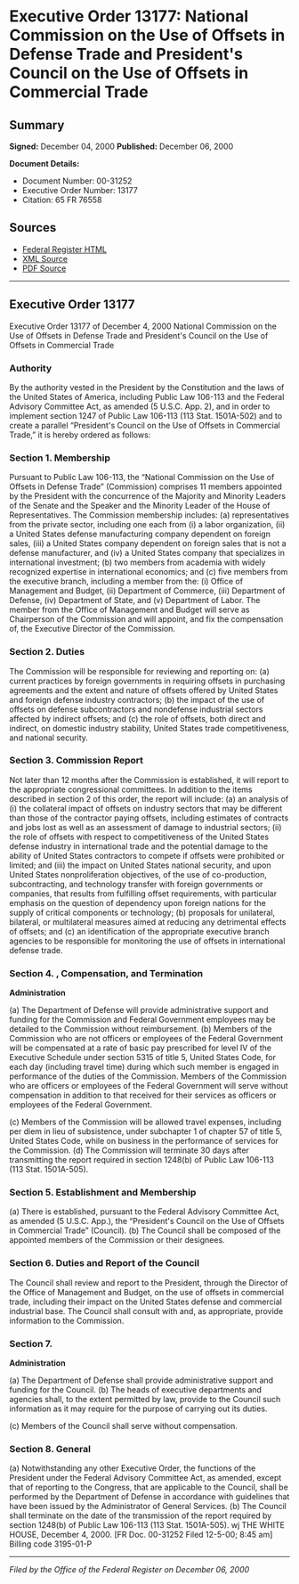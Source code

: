 # Executive Order 13177: National Commission on the Use of Offsets in Defense Trade and President's Council on the Use of Offsets in Commercial Trade

## Summary

**Signed:** December 04, 2000
**Published:** December 06, 2000

**Document Details:**
- Document Number: 00-31252
- Executive Order Number: 13177
- Citation: 65 FR 76558

## Sources
- [Federal Register HTML](https://www.federalregister.gov/documents/2000/12/06/00-31252/national-commission-on-the-use-of-offsets-in-defense-trade-and-presidents-council-on-the-use-of)
- [XML Source](https://www.federalregister.gov/documents/full_text/xml/2000/12/06/00-31252.xml)
- [PDF Source](https://www.govinfo.gov/content/pkg/FR-2000-12-06/pdf/00-31252.pdf)

---

## Executive Order 13177

Executive Order 13177 of December 4, 2000
National Commission on the Use of Offsets in Defense Trade and President's Council on the Use of Offsets in Commercial Trade
### Authority

By the authority vested in the President by the Constitution and the laws of the United States of America, including Public Law 106-113 and the Federal Advisory Committee Act, as amended (5 U.S.C. App. 2), and in order to implement section 1247 of Public Law 106-113 (113 Stat. 1501A-502) and to create a parallel “President's Council on the Use of Offsets in Commercial Trade,” it is hereby ordered as follows:
### Section 1. Membership

Pursuant to Public Law 106-113, the “National Commission on the Use of Offsets in Defense Trade” (Commission) comprises 11 members appointed by the President with the concurrence of the Majority and Minority Leaders of the Senate and the Speaker and the Minority Leader of the House of Representatives. The Commission membership includes: (a) representatives from the private sector, including one each from (i) a labor organization, (ii) a United States defense manufacturing company dependent on foreign sales, (iii) a United States company dependent on foreign sales that is not a defense manufacturer, and (iv) a United States company that specializes in international investment; (b) two members from academia with widely recognized expertise in international economics; and (c) five members from the executive branch, including a member from the: (i) Office of Management and Budget, (ii) Department of Commerce, (iii) Department of Defense, (iv) Department of State, and (v) Department of Labor. The member from the Office of Management and Budget will serve as Chairperson of the Commission and will appoint, and fix the compensation of, the Executive Director of the Commission.

### Section 2. Duties

The Commission will be responsible for reviewing and reporting on: (a) current practices by foreign governments in requiring offsets in purchasing agreements and the extent and nature of offsets offered by United States and foreign defense industry contractors; (b) the impact of the use of offsets on defense subcontractors and nondefense industrial sectors affected by indirect offsets; and (c) the role of offsets, both direct and indirect, on domestic industry stability, United States trade competitiveness, and national security.

### Section 3. Commission Report

Not later than 12 months after the Commission is established, it will report to the appropriate congressional committees. In addition to the items described in section 2 of this order, the report will include: (a) an analysis of (i) the collateral impact of offsets on industry sectors that may be different than those of the contractor paying offsets, including estimates of contracts and jobs lost as well as an assessment of damage to industrial sectors; (ii) the role of offsets with respect to competitiveness of the United States defense industry in international trade and the potential damage to the ability of United States contractors to compete if offsets were prohibited or limited; and (iii) the impact on United States national security, and upon United States nonproliferation objectives, of the use of co-production, subcontracting, and technology transfer with foreign governments or companies, that results from fulfilling offset requirements, with particular emphasis on the question of dependency upon foreign nations for the supply of critical components or technology; (b) proposals for unilateral, bilateral, or multilateral measures aimed at reducing any detrimental 
effects of offsets; and (c) an identification of the appropriate executive branch agencies to be responsible for monitoring the use of offsets in international defense trade.

### Section 4. , Compensation, and Termination

**Administration**

(a) The Department of Defense will provide administrative support and funding for the Commission and Federal Government employees may be detailed to the Commission without reimbursement.
(b) Members of the Commission who are not officers or employees of the Federal Government will be compensated at a rate of basic pay prescribed for level IV of the Executive Schedule under section 5315 of title 5, United States Code, for each day (including travel time) during which such member is engaged in performance of the duties of the Commission. Members of the Commission who are officers or employees of the Federal Government will serve without compensation in addition to that received for their services as officers or employees of the Federal Government.

(c) Members of the Commission will be allowed travel expenses, including per diem in lieu of subsistence, under subchapter 1 of chapter 57 of title 5, United States Code, while on business in the performance of services for the Commission.
(d) The Commission will terminate 30 days after transmitting the report required in section 1248(b) of Public Law 106-113 (113 Stat. 1501A-505).

### Section 5. Establishment and Membership

(a) There is established, pursuant to the Federal Advisory Committee Act, as amended (5 U.S.C. App.), the “President's Council on the Use of Offsets in Commercial Trade” (Council).
(b) The Council shall be composed of the appointed members of the Commission or their designees.

### Section 6. Duties and Report of the Council

The Council shall review and report to the President, through the Director of the Office of Management and Budget, on the use of offsets in commercial trade, including their impact on the United States defense and commercial industrial base. The Council shall consult with and, as appropriate, provide information to the Commission.

### Section 7.

**Administration**

(a) The Department of Defense shall provide administrative support and funding for the Council.
(b) The heads of executive departments and agencies shall, to the extent permitted by law, provide to the Council such information as it may require for the purpose of carrying out its duties.

(c) Members of the Council shall serve without compensation.
### Section 8. General

(a) Notwithstanding any other Executive Order, the functions of the President under the Federal Advisory Committee Act, as amended, except that of reporting to the Congress, that are applicable to the Council, shall be performed by the Department of Defense in accordance with guidelines that have been issued by the Administrator of General Services.
(b) The Council shall terminate on the date of the transmission of the report required by section 1248(b) of Public Law 106-113 (113 Stat. 1501A-505).
wj
THE WHITE HOUSE,
December 4, 2000.
[FR Doc. 00-31252
Filed 12-5-00; 8:45 am]
Billing code 3195-01-P

---

*Filed by the Office of the Federal Register on December 06, 2000*
